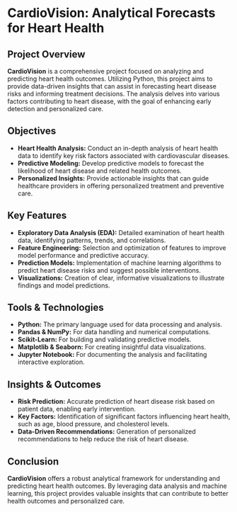 # CardioVision: Analytical Forecasts for Heart Health

## Project Overview
**CardioVision** is a comprehensive project focused on analyzing and predicting heart health outcomes. Utilizing Python, this project aims to provide data-driven insights that can assist in forecasting heart disease risks and informing treatment decisions. The analysis delves into various factors contributing to heart disease, with the goal of enhancing early detection and personalized care.

## Objectives
- **Heart Health Analysis:** Conduct an in-depth analysis of heart health data to identify key risk factors associated with cardiovascular diseases.
- **Predictive Modeling:** Develop predictive models to forecast the likelihood of heart disease and related health outcomes.
- **Personalized Insights:** Provide actionable insights that can guide healthcare providers in offering personalized treatment and preventive care.

## Key Features
- **Exploratory Data Analysis (EDA):** Detailed examination of heart health data, identifying patterns, trends, and correlations.
- **Feature Engineering:** Selection and optimization of features to improve model performance and predictive accuracy.
- **Prediction Models:** Implementation of machine learning algorithms to predict heart disease risks and suggest possible interventions.
- **Visualizations:** Creation of clear, informative visualizations to illustrate findings and model predictions.

## Tools & Technologies
- **Python:** The primary language used for data processing and analysis.
- **Pandas & NumPy:** For data handling and numerical computations.
- **Scikit-Learn:** For building and validating predictive models.
- **Matplotlib & Seaborn:** For creating insightful data visualizations.
- **Jupyter Notebook:** For documenting the analysis and facilitating interactive exploration.

## Insights & Outcomes
- **Risk Prediction:** Accurate prediction of heart disease risk based on patient data, enabling early intervention.
- **Key Factors:** Identification of significant factors influencing heart health, such as age, blood pressure, and cholesterol levels.
- **Data-Driven Recommendations:** Generation of personalized recommendations to help reduce the risk of heart disease.

## Conclusion
**CardioVision** offers a robust analytical framework for understanding and predicting heart health outcomes. By leveraging data analysis and machine learning, this project provides valuable insights that can contribute to better health outcomes and personalized care.
